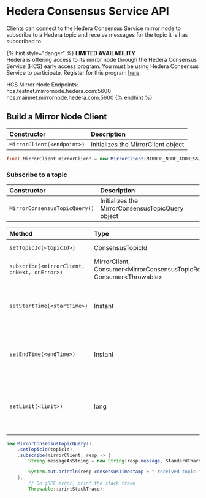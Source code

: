 # Hedera Consensus Service API

Clients can connect to the Hedera Consensus Service mirror node to subscribe to a Hedera topic and receive messages for the topic it is has subscribed to

{% hint style="danger" %}
**LIMITED AVAILABILITY**   
Hedera is offering access to its mirror node through the Hedera Consensus Service \(HCS\) early access program. You must be using Hedera Consensus Service to participate. Register for this program [here](https://learn.hedera.com/l/576593/2020-01-13/7z5jb).  
  
HCS Mirror Node Endpoints:  
hcs.testnet.mirrornode.hedera.com:5600   
hcs.mainnet.mirrornode.hedera.com:5600
{% endhint %}

## Build a Mirror Node Client

| Constructor | Description |
| :--- | :--- |
| `MirrorClient(<endpoint>)` | Initializes the MirrorClient object |

```java
final MirrorClient mirrorClient = new MirrorClient(MIRROR_NODE_ADDRESS);
```

### Subscribe to a topic

| Constructor | Description |
| :--- | :--- |
| `MirrorConsensusTopicQuery()` | Initializes the MirrorConsensusTopicQuery object |

| Method | Type | Description |
| :--- | :--- | :--- |
| `setTopicId(<topicId>)` | ConsensusTopicId | ID of the topic |
| `subscribe(<mirrorClient, onNext, onError>)` | MirrorClient, Consumer&lt;MirrorConsensusTopicResponse&gt;, Consumer&lt;Throwable&gt; | Subscribe to a topic |
| `setStartTime(<startTime>)` | Instant | The time to start receiving messages from the topic |
| `setEndTime(<endTime>)` | Instant | The time to stop receiving messages from the topic |
| `setLimit(<limit>)` | long | The limit to the number of messages to receive for that topic |

```java
new MirrorConsensusTopicQuery()
    .setTopicId(topicId)
    .subscribe(mirrorClient, resp -> {
        String messageAsString = new String(resp.message, StandardCharsets.UTF_8);

        System.out.println(resp.consensusTimestamp + " received topic message: " + messageAsString);
    },
        // On gRPC error, print the stack trace
        Throwable::printStackTrace);
```

